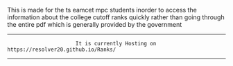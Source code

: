 This is made for the ts eamcet mpc students inorder to access the information about the college cutoff ranks quickly rather than going through the entire pdf which is generally provided by the government 

********************************************************************************************************************************************************************
                          It is currently Hosting on https://resolver20.github.io/Ranks/
********************************************************************************************************************************************************************
